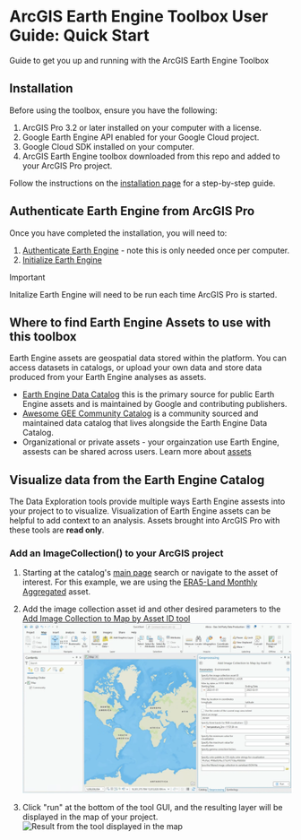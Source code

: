 
# ArcGIS Earth Engine Toolbox User Guide: Quick Start
Guide to get you up and running with the ArcGIS Earth Engine Toolbox

## Installation

Before using the toolbox, ensure you have the following:

1. ArcGIS Pro 3.2 or later installed on your computer with a license.
2. Google Earth Engine API enabled for your Google Cloud project.
3. Google Cloud SDK installed on your computer.
4. ArcGIS Earth Engine toolbox downloaded from this repo and added to your ArcGIS Pro project. 

Follow the instructions on the [installation page](https://github.com/gee-community/arcgis-earthengine-toolbox/blob/alisul/march_docs/docs/03%20Installation.md) for a step-by-step guide.

## Authenticate Earth Engine from ArcGIS Pro

Once you have completed the installation, you will need to:
1. [Authenticate Earth Engine](https://github.com/gee-community/arcgis-earthengine-toolbox/blob/alisul/march_docs/docs/04%20Authentication%20Tools.md#authenticate-earth-engine) - note this is only needed once per computer.
2. [Initialize Earth Engine](https://github.com/gee-community/arcgis-earthengine-toolbox/blob/alisul/march_docs/docs/04%20Authentication%20Tools.md#initialize-earth-engine)
> [!IMPORTANT]
> Initalize Earth Engine will need to be run each time ArcGIS Pro is started. 

## Where to find Earth Engine Assets to use with this toolbox
Earth Engine assets are geospatial data stored within the platform. You can access datasets in catalogs, or upload your own data and store data produced from your Earth Engine analyses as assets.

* [Earth Engine Data Catalog](https://developers.google.com/earth-engine/datasets/) this is the primary source for public Earth Engine assets and is maintained by Google and contributing publishers.
* [Awesome GEE Community Catalog](https://gee-community-catalog.org/) is a community sourced and maintained data catalog that lives alongside the Earth Engine Data Catalog.
* Organizational or private assets - your orgainzation use Earth Engine, assests can be shared across users. Learn more about [assets](https://developers.google.com/earth-engine/guides/manage_assets)

## Visualize data from the Earth Engine Catalog
The Data Exploration tools provide multiple ways Earth Engine assests into your project to to visualize. Visualization of Earth Engine assets can be helpful to add context to an analysis. Assets brought into ArcGIS Pro with these tools are **read only**. 

### Add an ImageCollection() to your ArcGIS project
1. Starting at the catalog's [main page](https://developers.google.com/earth-engine/datasets) search or navigate to the asset of interest. For this example, we are using the [ERA5-Land Monthly Aggregated](https://developers.google.com/earth-engine/datasets/catalog/ECMWF_ERA5_LAND_MONTHLY_AGGR) asset.

2. Add the image collection asset id and other desired parameters to the [Add Image Collection to Map by Asset ID tool](https://github.com/gee-community/arcgis-earthengine-toolbox/blob/aSullivan-geo-doc-updates/docs/05%20Data%20Exploration%20Tools.md#add-image-collection-to-map-by-asset-id)
![Example of using the Add image collection by asset id](images/QuickStart_ImageCollection_project.png)
4. Click "run" at the bottom of the tool GUI, and the resulting layer will be displayed in the map of your project.
![Result from the tool displayed in the map](images/QuickStart_ImageCollection_Result.png)
